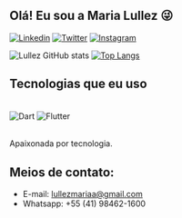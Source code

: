 
## Olá! Eu sou a Maria Lullez 😜

[![Linkedin](https://img.shields.io/badge/LinkedIn-0077B5?style=linkedin.com/in/maria-lullez-793b59181/for-the-badge&logo=linkedin&logoColor=white)](https://www.linkedin.com/in/maria-lullez-793b59181/) [![Twitter](https://img.shields.io/badge/Twitter-1DA1F2?style=twitter.com/marialullezzfor-the-badge&logo=twitter&logoColor=white)](https://twitter.com/marialullezz) [![Instagram](https://img.shields.io/badge/Instagram-E4405F?style=instagram.com/marialullez/for-the-badge&logo=instagram&logoColor=white)](https://www.instagram.com/marialullez/)

![Lullez GitHub stats](https://github-readme-stats.vercel.app/api?username=marialullez&show_icons=true&theme=merko) [![Top Langs](https://github-readme-stats.vercel.app/api/top-langs/?username=marialullez&hide_progress=true&theme=merko)](https://github.com/marialullez/github-readme-stats)

## Tecnologias que eu uso

<div style="display: inline_block"><br/>
  <img align= "center" alt="Dart" src="https://img.shields.io/badge/Dart-0175C2?style=for-the-badge&logo=dart&logoColor=white"/>
  <img align= "center" alt="Flutter" src= "https://img.shields.io/badge/Flutter-02569B?style=for-the-badge&logo=flutter&logoColor=white" />
</div><br/>

Apaixonada por tecnologia.

## Meios de contato:
- E-mail: lullezmariaa@gmail.com
- Whatsapp: +55 (41) 98462-1600

